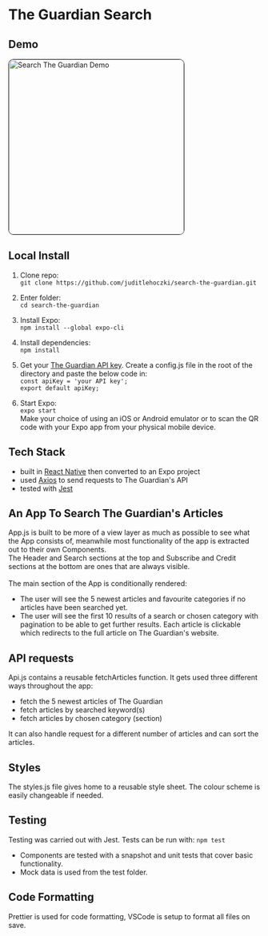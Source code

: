 # The Guardian Search

## Demo

<img border="1" style="border-radius:10px;" alt="Search The Guardian Demo" src="./img/search-the-guardian.gif" width="350">

## Local Install

1. Clone repo:<br>`git clone https://github.com/juditlehoczki/search-the-guardian.git`
2. Enter folder:<br>`cd search-the-guardian`
3. Install Expo:<br>`npm install --global expo-cli`
4. Install dependencies:<br>`npm install`
5. Get your [The Guardian API key](https://open-platform.theguardian.com/access/). Create a config.js file in the root of the directory and paste the below code in:<br>
   `const apiKey = 'your API key';`<br>
   `export default apiKey;`

6. Start Expo:<br>`expo start`<br>Make your choice of using an iOS or Android emulator or to scan the QR code with your Expo app from your physical mobile device.

## Tech Stack

- built in [React Native](https://reactnative.dev/) then converted to an Expo project
- used [Axios](https://www.npmjs.com/package/axios) to send requests to The Guardian's API
- tested with [Jest](https://jestjs.io/)

## An App To Search The Guardian's Articles

App.js is built to be more of a view layer as much as possible to see what the App consists of, meanwhile most functionality of the app is extracted out to their own Components.<br>
The Header and Search sections at the top and Subscribe and Credit sections at the bottom are ones that are always visible.<br><br>
The main section of the App is conditionally rendered:

- The user will see the 5 newest articles and favourite categories if no articles have been searched yet.
- The user will see the first 10 results of a search or chosen category with pagination to be able to get further results.
  Each article is clickable which redirects to the full article on The Guardian's website.

## API requests

Api.js contains a reusable fetchArticles function. It gets used three different ways throughout the app:

- fetch the 5 newest articles of The Guardian
- fetch articles by searched keyword(s)
- fetch articles by chosen category (section)

It can also handle request for a different number of articles and can sort the articles.

## Styles

The styles.js file gives home to a reusable style sheet. The colour scheme is easily changeable if needed.

## Testing

Testing was carried out with Jest.
Tests can be run with: `npm test`

- Components are tested with a snapshot and unit tests that cover basic functionality.
- Mock data is used from the test folder.

## Code Formatting

Prettier is used for code formatting, VSCode is setup to format all files on save.
